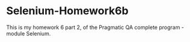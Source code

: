 # Selenium-Homework6b
This is my homework 6 part 2, of the Pragmatic QA complete program - module Selenium.
